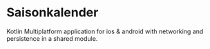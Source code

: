 # Saisonkalender
Kotlin Multiplatform application for ios & android with networking and persistence in a shared module.